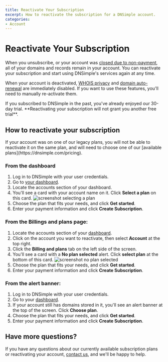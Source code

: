 ```yaml
---
title: Reactivate Your Subscription
excerpt: How to reactivate the subscription for a DNSimple account.
categories:
- Account
---
```


# Reactivate Your Subscription

When you unsubscribe, or your account was [closed due to non-payment](/articles/account-suspended/), all of your domains and records remain in your account. You can reactivate your subscription and start using DNSimple's services again at any time.

When your account is deactivated, [WHOIS privacy](/articles/whois-privacy/) and [domain auto-renewal](/articles/domain-auto-renewal/) are immediately disabled. If you want to use these features, you'll need to manually re-activate them.

<warning>
If you subscribed to DNSimple in the past, you've already enjoyed our 30-day trial. **Reactivating your subscription will not grant you another free trial**.
</warning>

## How to reactivate your subscription

<info>
If your account was on one of our legacy plans, you will not be able to reactivate it on the same plan, and will need to choose one of our [available plans](https://dnsimple.com/pricing).
</info>

### From the dashboard
1. Log in to DNSimple with your user credentials.
1. Go to [your dashboard](https://dnsimple.com/dashboard).
1. Locate the accounts section of your dashboard.
1. You'll see a card with your account name on it. Click **Select a plan** on this card.
    ![screenshot selecting a plan](/files/select-a-plan.png)
1. Choose the plan that fits your needs, and click **Get started**.
1. Enter your payment information and click **Create Subscription**.

### From the Billings and plans page:
1. Locate the accounts section of your [dashboard](https://dnsimple.com/dashboard).
1. Click on the account you want to reactivate, then select **Account** at the top right.
1. Click the **Billing and plans** tab on the left side of the screen.
1. You'll see a card with a **No plan selected** alert. Click **select plan** at the bottom of this card.
    ![screenshot no plan selected](/files/no-plan-selected.png)
1. Choose the plan that fits your needs, and click **Get started**.
1. Enter your payment information and click **Create Subscription**.

### From the alert banner:
1. Log in to DNSimple with your user credentials.
1. Go to your [dashboard](https://dnsimple.com/dashboard).
1. If your account still has domains stored in it, you'll see an alert banner at the top of the screen. Click **Choose plan**.
1. Choose the plan that fits your needs, and click **Get started**.
1. Enter your payment information and click **Create Subscription**.

## Have more questions?

If you have any questions about our currently available subscription plans or reactivating your account, [contact us](https://dnsimple.com/feedback), and we'll be happy to help.
